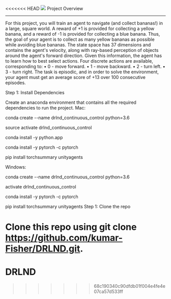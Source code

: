 <<<<<<< HEAD
![]("p1_navigation/banana.gif")
Project Overview
________________________________________
For this project, you will train an agent to navigate (and collect bananas!) in a large, square world.
A reward of +1 is provided for collecting a yellow banana, and a reward of -1 is provided for collecting a blue banana. Thus, the goal of your agent is to collect as many yellow bananas as possible while avoiding blue bananas.
The state space has 37 dimensions and contains the agent's velocity, along with ray-based perception of objects around the agent's forward direction. Given this information, the agent has to learn how to best select actions. Four discrete actions are available, corresponding to:
•	0 - move forward.
•	1 - move backward.
•	2 - turn left.
•	3 - turn right.
The task is episodic, and in order to solve the environment, your agent must get an average score of +13 over 100 consecutive episodes.



Step 1: Install Dependencies

Create an anaconda  environment that contains all the required dependencies to run the project.
Mac:

conda create --name drlnd_continuous_control python=3.6

source activate drlnd_continuous_control

conda install -y python.app

conda install -y pytorch -c pytorch

pip install torchsummary unityagents

Windows:

conda create --name drlnd_continuous_control python=3.6

activate drlnd_continuous_control

conda install -y pytorch -c pytorch

pip install torchsummary unityagents
Step 1: Clone the repo

Clone this repo using git clone https://github.com/kumar-Fisher/DRLND.git.
=======
# DRLND
>>>>>>> 68c190340c90dfdb01f004e4fe4e07ca57d533ff
